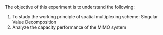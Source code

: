 The objective of this experiment is to understand the following:
1) To study the working principle of spatial multiplexing scheme: Singular Value Decomposition
2) Analyze the capacity performance of the MIMO system

